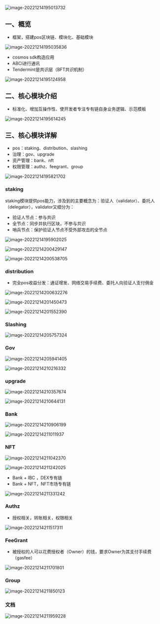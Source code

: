 ![image-20221214195013732](https://duke-typora.s3.ap-southeast-1.amazonaws.com/uPic/image-20221214195013732.png)

## 一、概览

- 框架，搭建pos区块链、模块化、基础模块

![image-20221214195035836](https://duke-typora.s3.ap-southeast-1.amazonaws.com/uPic/image-20221214195035836.png)

- cosmos sdk构造应用
- ABCI进行通讯
- Tendermint是共识层（BFT共识机制）

![image-20221214195124958](https://duke-typora.s3.ap-southeast-1.amazonaws.com/uPic/image-20221214195124958.png)

## 二、核心模块介绍

- 标准化、增加互操作性、使开发者专注专有链自身业务逻辑、示范模板

![image-20221214195614245](https://duke-typora.s3.ap-southeast-1.amazonaws.com/uPic/image-20221214195614245.png)

## 三、核心模块详解

- pos：staking、distribution、slashing
- 治理：gov、upgrade
- 资产管理：bank、nft
- 权限管理：authz、feegrant、group

![image-20221214195821702](https://duke-typora.s3.ap-southeast-1.amazonaws.com/uPic/image-20221214195821702.png)

### staking

staking模块提供pos能力，涉及到的主要概念为：验证人（validator）、委托人（delegator），validator又细分为：

- 验证人节点：参与共识
- 全节点：同步并执行区块，不参与共识
- 哨兵节点：保护验证人节点不受外部攻击的全节点

![image-20221214195902025](https://duke-typora.s3.ap-southeast-1.amazonaws.com/uPic/image-20221214195902025.png)



![image-20221214200429147](https://duke-typora.s3.ap-southeast-1.amazonaws.com/uPic/image-20221214200429147.png)



![image-20221214200538705](https://duke-typora.s3.ap-southeast-1.amazonaws.com/uPic/image-20221214200538705.png)

### distribution

- 完全pos收益分发：通证增发、网络交易手续费、委托人向验证人支付佣金

![image-20221214200632276](https://duke-typora.s3.ap-southeast-1.amazonaws.com/uPic/image-20221214200632276.png)

![image-20221214201450473](https://duke-typora.s3.ap-southeast-1.amazonaws.com/uPic/image-20221214201450473.png)

![image-20221214201552390](https://duke-typora.s3.ap-southeast-1.amazonaws.com/uPic/image-20221214201552390.png)

### Slashing

![image-20221214205757324](https://duke-typora.s3.ap-southeast-1.amazonaws.com/uPic/image-20221214205757324.png)

### Gov

![image-20221214205941405](https://duke-typora.s3.ap-southeast-1.amazonaws.com/uPic/image-20221214205941405.png)

![image-20221214210216332](https://duke-typora.s3.ap-southeast-1.amazonaws.com/uPic/image-20221214210216332.png)

### upgrade

![image-20221214210357674](https://duke-typora.s3.ap-southeast-1.amazonaws.com/uPic/image-20221214210357674.png) 

![image-20221214210644131](https://duke-typora.s3.ap-southeast-1.amazonaws.com/uPic/image-20221214210644131.png)

### Bank

![image-20221214210906199](https://duke-typora.s3.ap-southeast-1.amazonaws.com/uPic/image-20221214210906199.png)

![image-20221214211011937](https://duke-typora.s3.ap-southeast-1.amazonaws.com/uPic/image-20221214211011937.png)

### NFT

![image-20221214211042370](https://duke-typora.s3.ap-southeast-1.amazonaws.com/uPic/image-20221214211042370.png)

![image-20221214211242025](https://duke-typora.s3.ap-southeast-1.amazonaws.com/uPic/image-20221214211242025.png)

- Bank + IBC ，DEX专有链
- Bank + NFT，NFT市场专有链

![image-20221214211331242](https://duke-typora.s3.ap-southeast-1.amazonaws.com/uPic/image-20221214211331242.png)

### Authz

- 授权相关，转账相关，权限相关

![image-20221214211517311](https://duke-typora.s3.ap-southeast-1.amazonaws.com/uPic/image-20221214211517311.png)

### FeeGrant

- 被授权的人可以花费授权者（Owner）的钱，要求Owner为其支付手续费（gasfee）

![image-20221214211701801](https://duke-typora.s3.ap-southeast-1.amazonaws.com/uPic/image-20221214211701801.png)

### Group

![image-20221214211850123](https://duke-typora.s3.ap-southeast-1.amazonaws.com/uPic/image-20221214211850123.png)

### 文档

![image-20221214211959228](https://duke-typora.s3.ap-southeast-1.amazonaws.com/uPic/image-20221214211959228.png)